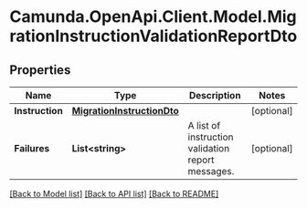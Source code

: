 # Camunda.OpenApi.Client.Model.MigrationInstructionValidationReportDto

## Properties

Name | Type | Description | Notes
------------ | ------------- | ------------- | -------------
**Instruction** | [**MigrationInstructionDto**](MigrationInstructionDto.md) |  | [optional] 
**Failures** | **List&lt;string&gt;** | A list of instruction validation report messages. | [optional] 

[[Back to Model list]](../README.md#documentation-for-models) [[Back to API list]](../README.md#documentation-for-api-endpoints) [[Back to README]](../README.md)

